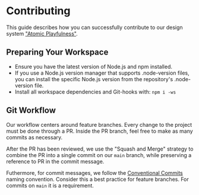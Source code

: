 # Contributing

This guide describes how you can successfully contribute to our design system
["Atomic Playfulness"](https://github.com/holisticon/atomic-playfulness).

## Preparing Your Workspace

- Ensure you have the latest version of Node.js and npm installed.
- If you use a Node.js version manager that supports .node-version files, you
  can install the specific Node.js version from the repository's .node-version
  file.
- Install all workspace dependencies and Git-hooks with: `npm i -ws`

## Git Workflow

Our workflow centers around feature branches. Every change to the project must
be done through a PR. Inside the PR branch, feel free to make as many commits as
necessary.

After the PR has been reviewed, we use the "Squash and Merge" strategy to
combine the PR into a single commit on our `main` branch, while preserving a
reference to PR in the commit message.

Futhermore, for commit messages, we follow the
[Conventional Commits](https://conventionalcommits.org/) naming convention.
Consider this a best practice for feature branches. For commits on `main` it is
a requirement.

